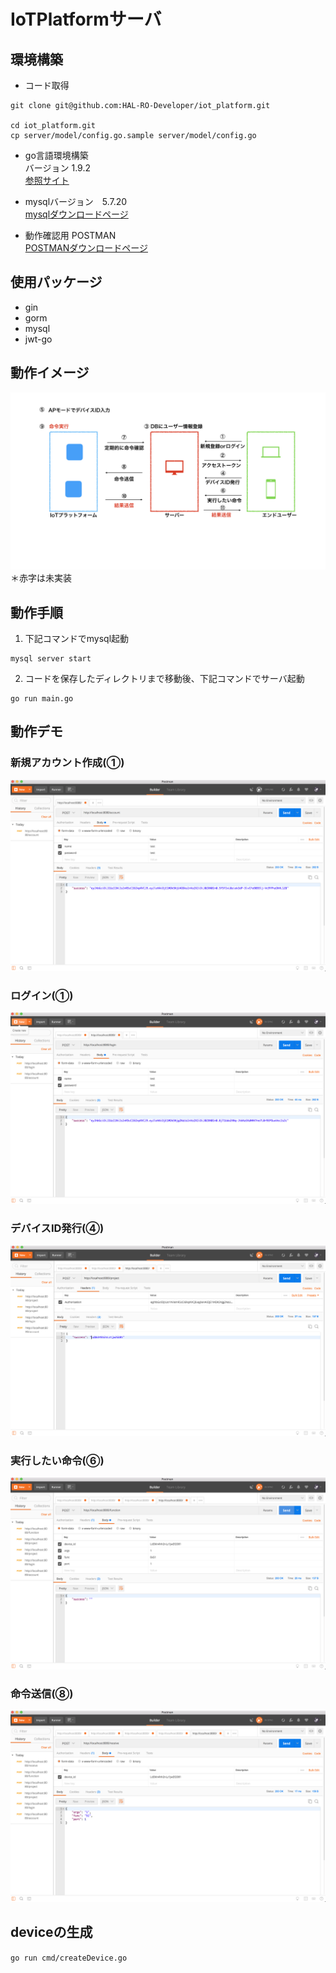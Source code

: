 # IoTPlatformサーバ

## 環境構築
- コード取得
``` 
git clone git@github.com:HAL-RO-Developer/iot_platform.git

cd iot_platform.git 
cp server/model/config.go.sample server/model/config.go 
```

- go言語環境構築<br>
バージョン 1.9.2<br>
[参照サイト](https://qiita.com/spiegel-im-spiegel/items/dca0df389df1470bdbfa)
- mysqlバージョン　5.7.20<br>
[mysqlダウンロードページ](https://dev.mysql.com/downloads/installer/)

- 動作確認用 POSTMAN<br>
[POSTMANダウンロードページ](https://www.getpostman.com)

## 使用パッケージ
- gin
- gorm
- mysql
- jwt-go

## 動作イメージ
![サーバ動作イメージ](images/serverImage.jpeg)
＊赤字は未実装

## 動作手順
1. 下記コマンドでmysql起動<br>
```
mysql server start
```

2. コードを保存したディレクトリまで移動後、下記コマンドでサーバ起動<br>
```
go run main.go
```

## 動作デモ
### 新規アカウント作成(①)
![サーバ動作イメージ](images/account.png)

### ログイン(①)
![サーバ動作イメージ](images/login.png)

### デバイスID発行(④)
![サーバ動作イメージ](images/project.png)

### 実行したい命令(⑥)
![サーバ動作イメージ](images/function.png)

### 命令送信(⑧)
![サーバ動作イメージ](images/receive.png)


## deviceの生成
`go run cmd/createDevice.go`


